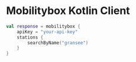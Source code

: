 # Mobilitybox Kotlin Client

```kotlin
val response = mobilitybox {
    apiKey = "your-api-key"
    stations {
        searchByName("gransee")
    }
}
```
